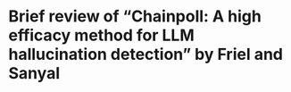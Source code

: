 # Brief review of “Chainpoll: A high efficacy method for LLM hallucination detection” by Friel and Sanyal

